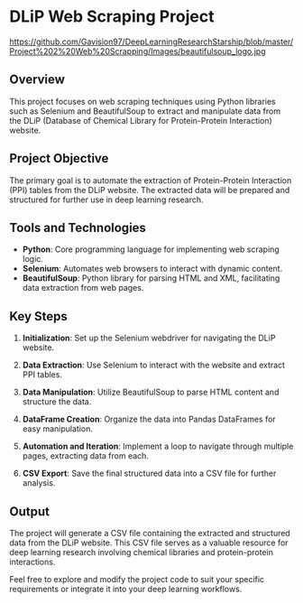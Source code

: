 # DLiP Web Scraping Project

https://github.com/Gavision97/DeepLearningResearchStarship/blob/master/Project%202%20Web%20Scrapping/Images/beautifulsoup_logo.jpg 

## Overview

This project focuses on web scraping techniques using Python libraries such as Selenium and BeautifulSoup to extract and manipulate data from the DLiP (Database of Chemical Library for Protein-Protein Interaction) website.

## Project Objective

The primary goal is to automate the extraction of Protein-Protein Interaction (PPI) tables from the DLiP website. The extracted data will be prepared and structured for further use in deep learning research.

## Tools and Technologies

- **Python**: Core programming language for implementing web scraping logic.
- **Selenium**: Automates web browsers to interact with dynamic content.
- **BeautifulSoup**: Python library for parsing HTML and XML, facilitating data extraction from web pages.

## Key Steps

1. **Initialization**: Set up the Selenium webdriver for navigating the DLiP website.
   
2. **Data Extraction**: Use Selenium to interact with the website and extract PPI tables.

3. **Data Manipulation**: Utilize BeautifulSoup to parse HTML content and structure the data.

4. **DataFrame Creation**: Organize the data into Pandas DataFrames for easy manipulation.

5. **Automation and Iteration**: Implement a loop to navigate through multiple pages, extracting data from each.

6. **CSV Export**: Save the final structured data into a CSV file for further analysis.

## Output

The project will generate a CSV file containing the extracted and structured data from the DLiP website. This CSV file serves as a valuable resource for deep learning research involving chemical libraries and protein-protein interactions.

Feel free to explore and modify the project code to suit your specific requirements or integrate it into your deep learning workflows.
